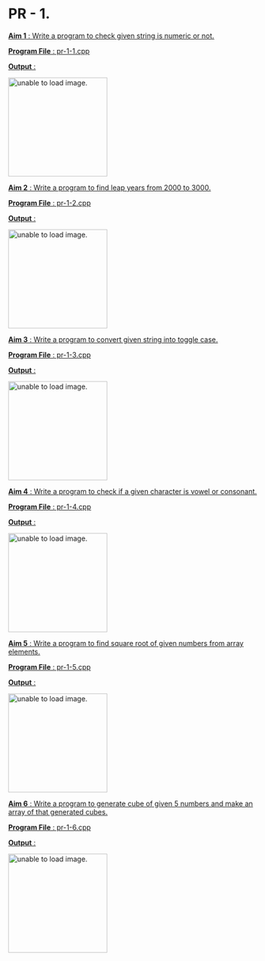 # PR - 1.

<u>**Aim 1**<u> : Write a program to check given string is numeric or not.

<u>**Program File**</u> : pr-1-1.cpp

<u>**Output**</u> :

<img src="https://github.com/jb-jaydeep/Cpp/blob/main/pr-1(Fundamental%20Booster)/images/pr-1-1.PNG" height = "200px" alt = "unable to load image.">

<u>**Aim 2**</u> : Write a program to find leap years from 2000 to 3000.

<u>**Program File**</u> : pr-1-2.cpp

<u>**Output**</u> :

<img src="https://github.com/jb-jaydeep/Cpp/blob/main/pr-1(Fundamental%20Booster)/images/pr-1-2.png" height = "200px" alt = "unable to load image.">

<u>**Aim 3**</u> : Write a program to convert given string into toggle case.

<u>**Program File**</u> : pr-1-3.cpp

<u>**Output**</u> :

<img src="https://github.com/jb-jaydeep/Cpp/blob/main/pr-1(Fundamental%20Booster)/images/pr-1-3.png" height = "200px" alt = "unable to load image.">

<u>**Aim 4**</u> : Write a program to check if a given character is vowel or consonant.

<u>**Program File**</u> : pr-1-4.cpp

<u>**Output**</u> :

<img src="https://github.com/jb-jaydeep/Cpp/blob/main/pr-1(Fundamental%20Booster)/images/pr-1-4.png" height = "200px" alt = "unable to load image.">

<u>**Aim 5**</u> : Write a program to find square root of given numbers from array elements.

<u>**Program File**</u> : pr-1-5.cpp

<u>**Output**</u> :

<img src="https://github.com/jb-jaydeep/Cpp/blob/main/pr-1(Fundamental%20Booster)/images/pr-1-5.png" height = "200px" alt = "unable to load image.">

<u>**Aim 6**</u> : Write a program to generate cube of given 5 numbers and make an array of that generated cubes.

<u>**Program File**</u> : pr-1-6.cpp

<u>**Output**</u> :

<img src="https://github.com/jb-jaydeep/Cpp/blob/main/pr-1(Fundamental%20Booster)/images/pr-1-6.png" height = "200px" alt = "unable to load image.">

